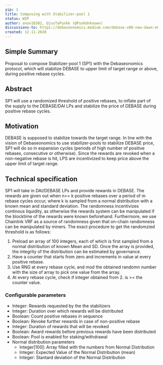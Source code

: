 ```yaml
---
yip: 1
title: Composing with Stabilizer-pool 1
status: WIP
author: anon18382, @jusTaPunkk (@PunkUnknown)
discussions-to: https://debaseonomics.medium.com/debase-v88-new-dawn-e6bc213796a3
created: 12-11-2020
---
```

## Simple Summary
Proposal to compose Stabilizer-pool 1 (SP1) with the Debaseonomics protocol, which will stabilize DEBASE to upper limit of target range or above, during positive rebase cycles.

## Abstract
SP1 will use a randomized threshold of positive rebases, to inflate part of the supply to the DEBASE/DAI LPs and stabilize the price of DEBASE during positive rebase cycles.

## Motivation
DEBASE is supposed to stabilize towards the target range. In line with the vision of Debaseonomics to use stabilizer-pools to stabilize DEBASE price, SP1 will do so in expansion cycles (periods of high number of positive rebases, consecutive or otherwise). Since the rewards are revoked when a non-negative rebase is hit, LPS are incentivized to keep price above the upper limit of target range.  

## Technical specification
SP1 will take in DAI/DEBASE LPs and provide rewards in DEBASE. 
The rewards are given out when n>= k positive rebases over a period of m rebase cycles occur, where k is sampled from a normal distribution with a known mean and standard deviation. 
The randomness incentivizes continous liquidity, as otherwise the rewards system can be manipulated if the blocktime of the rewards were known beforehand.
Furthermore, we use Chainlink VRF as a source of randomness given that on-chain randomness can be manipulated by miners.
The exact procedure to get the randomzied threshold is as follows: 
1. Preload an array of 100 integers, each of which is first sampled from a normal distribution of known Mean and SD. Once the array is provided, the integrity of the distribution can be estimated by governance. 
2. Have a counter that starts from zero and increments in value at every positive rebase. 
2. Use RNG at every rebase cycle, and mod the obtained randomn number with the size of array to pick one value from the array.
3. At every rebase cycle, check if integer obtained from 2. is >= the counter value.

### Configurable parameters

* Integer: Rewards requested by the the stabilizers
* Integer: Duration over which rewards will be distributed
* Boolean: Count positive rebases in sequence
* Boolean: Revoke further rewards in case of non-positive rebase
* Integer: Duration of rewards that will be revoked
* Boolean: Award rewards before previous rewards have been distributed
* Boolean: Pool is enabled for staking/withdrawal
* Normal distribution parameters
  * Integer[100]: Array filled with the numbers from Normal Distribution
  * Integer: Expected Value of the Normal Distribution (mean)
  * Integer: Stantard deviation of the Normal Distribution
